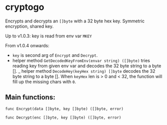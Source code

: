# cryptogo

Encrypts and decrypts an `[]byte` with a 32 byte hex key.
Symmetric encryption, shared key.

Up to v1.0.3: key is read from env var `MKEY`

From v1.0.4 onwards:
- `key` is second arg of `Encrypt` and `Decrypt`.
- helper method `GetDecodedKeyFromEnv(envar string) ([]byte)` tries reading key from given env var and decodes the 32 byte string to a byte [].
_ helper method `DecodeHey(keyHex string) []byte` decodes the 32 byte string to a byte []. When `keyHex` len is > 0 and < 32, the function will fill up the missing chars with `0`.


## Main functions:

`func Encrypt(data []byte, key []byte) ([]byte, error)`

`func Decrypt(enc []byte, key []byte) ([]byte, error)`
